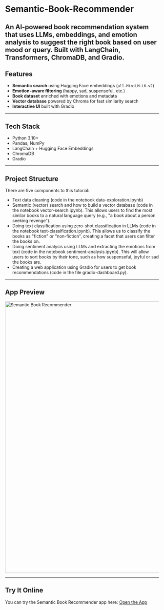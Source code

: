 # Semantic-Book-Recommender
An AI-powered book recommendation system that uses LLMs, embeddings, and emotion analysis to suggest the right book based on user mood or query. Built with LangChain, Transformers, ChromaDB, and Gradio.
---

## Features
- **Semantic search** using Hugging Face embeddings (`all-MiniLM-L6-v2`)
- **Emotion-aware filtering** (happy, sad, suspenseful, etc.)
- **Book dataset** enriched with emotions and metadata
- **Vector database** powered by Chroma for fast similarity search
- **Interactive UI** built with Gradio

---

## Tech Stack
- Python 3.10+
- Pandas, NumPy
- LangChain + Hugging Face Embeddings
- ChromaDB
- Gradio

---

## Project Structure
There are five components to this tutorial:
- Text data cleaning (code in the notebook data-exploration.ipynb)
- Semantic (vector) search and how to build a vector database (code in the notebook vector-search.ipynb). This allows users to find the most similar books to a natural        language query (e.g., "a book about a person seeking revenge").
- Doing text classification using zero-shot classification in LLMs (code in the notebook text-classification.ipynb). This allows us to classify the books as "fiction" or      "non-fiction", creating a facet that users can filter the books on.
- Doing sentiment analysis using LLMs and extracting the emotions from text (code in the notebook sentiment-analysis.ipynb). This will allow users to sort books by their      tone, such as how suspenseful, joyful or sad the books are.
- Creating a web application using Gradio for users to get book recommendations (code in the file gradio-dashboard.py).
  
---

## App Preview
<img width="1920" height="891" alt="Semantic Book Recommender" src="https://github.com/user-attachments/assets/b81b31c2-ea5a-4890-a3a8-6397ffe17ec1"/>

---

## Try It Online
You can try the Semantic Book Recommender app here: [Open the App](https://10e837b1a8511adee1.gradio.live)



